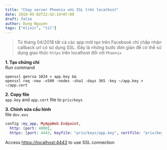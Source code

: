 ```yaml
---
title: "Chạy server Phoenix với SSL trên localhost"
date: 2018-05-02T22:42:14+07:00
draft: false
author: Dung Nguyen
tags: ["elixir", "til"]
---
```



> Từ tháng 04/2018 tất cả các app mới tạo trên Facebook chỉ chấp nhận callback url có sử dụng SSL.
> Đây là những bước đơn giản để có thể sử dụng giao thức `https` trên localhost đối với `Phoenix`


**1. Tạo chứng chỉ**  
Run command

```shell
openssl genrsa 1024 > app.key &&
openssl req -new -x509 -nodes -sha1 -days 365 -key ~/app.key > ~/app.cert
```

**2. Copy file**  
`app.key` and `app.cert` file to `priv/keys`

**3. Chỉnh sửa cấu hình**  
file `dev.exs`

```elixir
config :my_app, MyAppWeb.Endpoint,
  http: [port: 4000],
  https: [port: 4443, keyfile: "priv/keys/app.key", certfile: "priv/keys/app.cert"],
```

Access [https://localhost:4443](https://localhost:4443) to use SSL connection
